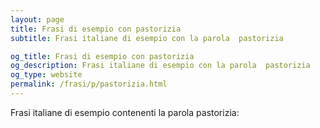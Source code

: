 ```yaml
---
layout: page
title: Frasi di esempio con pastorizia 
subtitle: Frasi italiane di esempio con la parola  pastorizia

og_title: Frasi di esempio con pastorizia 
og_description: Frasi italiane di esempio con la parola  pastorizia
og_type: website
permalink: /frasi/p/pastorizia.html
---
```


Frasi italiane di esempio contenenti la parola pastorizia:


